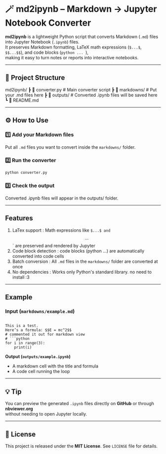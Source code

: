 # 🪄 md2ipynb – Markdown → Jupyter Notebook Converter

**md2ipynb** is a lightweight Python script that converts Markdown (`.md`) files into Jupyter Notebook (`.ipynb`) files.  
It preserves Markdown formatting, LaTeX math expressions (`$...$`, `$$...$$`), and code blocks (```python ... ```),  
making it easy to turn notes or reports into interactive notebooks.

---

## 📂 Project Structure

md2ipynb/
┣ 📄 converter.py # Main converter script
┣ 📁 markdowns/ # Put your .md files here
┣ 📁 outputs/ # Converted .ipynb files will be saved here
┗ 📄 README.md


---

## ⚙️ How to Use

### 1️⃣ Add your Markdown files
Put all `.md` files you want to convert inside the `markdowns/` folder.

### 2️⃣ Run the converter
```bash
python converter.py
```
### 3️⃣ Check the output
Converted .ipynb files will appear in the outputs/ folder.

---
## Features
1. LaTex support : Math expressions like `$...$ and `$$...$$` are preserved and rendered by Jupyter
2. Code block detection : code blocks (python ...) are automatically converted into code cells
3. Batch conversion : All `.md` files in the `markdowns/` folder are converted at once
4. No dependencies : Works only Python's standard library. no need to install :3
---
## Example 
### Input (`markdowns/example.md`)
```# Sample Note

This is a test.  
Here’s a formula: $$E = mc^2$$
# commented it out for markdown view
# ```python
for i in range(3):
    print(i)
```
**Output (`outputs/example.ipynb`)**
- A markdown cell with the title and formula  
- A code cell running the loop

---
## 💡 Tip

You can preview the generated `.ipynb` files directly on **GitHub** or through **nbviewer.org**  
without needing to open Jupyter locally.

---

## 📄 License

This project is released under the **MIT License**. See `LICENSE` file for details.
